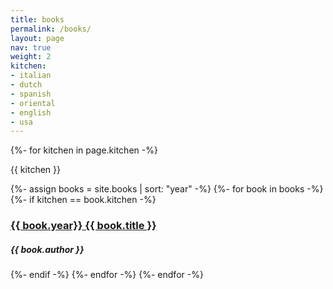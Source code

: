 ```yaml
---
title: books
permalink: /books/
layout: page
nav: true
weight: 2
kitchen: 
- italian
- dutch
- spanish
- oriental
- english
- usa
---
```

<div class="books">
{%- for kitchen in page.kitchen -%}
    <p class="kitchen-title">{{ kitchen }}</p>
    {%- assign books = site.books | sort: "year" -%}
    {%- for book in books -%}
        {%- if kitchen == book.kitchen -%}
        <div class="book">
        <a href="{{ book.title | slugify }}">
            <h3>
                <span>{{ book.year}}</span> {{ book.title }}
            </h3> 
        </a>        
            <div class="credits">
                <h5>{{ book.author }}</h5>
            </div>        
        </div>
        {%- endif -%}
    {%- endfor -%}
{%- endfor -%}
</div>